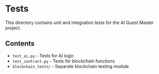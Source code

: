 # Tests

This directory contains unit and integration tests for the AI Quest Master project.

## Contents

- `test_ai.py` - Tests for AI logic
- `test_contract.py` - Tests for blockchain functions
- `blockchain_tests/` - Separate blockchain testing module
